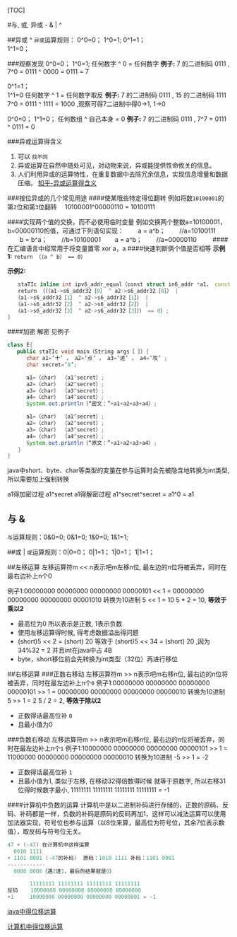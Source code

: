 [TOC]

#与, 或, 异或 - & | ^

##异或  ^
`异或`运算规则：
0^0=0；
1^0=1;
0^1=1；     
1^1=0；

###观察发现
0^0=0；
1^0=1;
任何数字 ^ 0 = 任何数字
**例子:** 7 的二进制码 0111 ,   7^0 = 0111 ^ 0000 = 0111 = 7

0^1=1；     
1^1=0
任何数字 ^ 1 =  任何数字取反
**例子:** 7 的二进制码 0111 , 15 的二进制码 1111   7^0 = 0111 ^ 1111 = 1000 ,观察可得7二进制中得0->1, 1->0

0^0=0；
1^1=0；
任何数组 ^ 自己本身 = 0
**例子:** 7 的二进制码 0111 ,   7^7 = 0111 ^ 0111 = 0

###异或运算得含义
1. 可以 `找不同`
2. 异或运算在自然中随处可见，对动物来说，异或能提供性命攸关的信息。
3. 人们利用异或的运算特性，在重复数据中去除冗余信息，实现信息增量和数据压缩。
[知乎-异或运算得含义](https://www.zhihu.com/question/31116687)

###按位异或的几个常见用途
####使某哦些特定得位翻转
例如将数`10100001`的第`2`位和第`3`位翻转
　10100001^00000110 = 10100111

####实现两个值的交换，而不必使用临时变量
例如交换两个整数a=10100001，b=00000110的值，可通过下列语句实现：
　　a = a^b； 　　//a=10100111
　　b = b^a； 　　//b=10100001
　　a = a^b； 　　//a=00000110
　　
####在汇编语言中经常用于将变量置零
xor a，a
####快速判断俩个值是否相等
**示例1:**
`return （（a ^ b） == 0）`

**示例2:**
```C++
　　staTIc inline int ipv6_addr_equal（const struct in6_addr *a1， const struct in6_addr *a2）{
　　return （（（a1->s6_addr32［0］ ^ a2->s6_addr32［0］） |
　　（a1->s6_addr32［1］ ^ a2->s6_addr32［1］） |
　　（a1->s6_addr32［2］ ^ a2->s6_addr32［2］） |
　　（a1->s6_addr32［3］ ^ a2->s6_addr32［3］）） == 0）;
}
```
####加密 解密
见例子
```java
class E{
   public staTIc void main（String args［ ］）{
      char a1=‘十’ ， a2=‘点’ ， a3=‘进’ ， a4=‘攻’ ;
      char secret=‘8’;

      a1=（char） （a1^secret）;
      a2=（char） （a2^secret）;
      a3=（char） （a3^secret）;
      a4=（char） （a4^secret）;
      System.out.println（“密文：”+a1+a2+a3+a4）;

      a1=（char） （a1^secret）;
      a2=（char） （a2^secret）;
      a3=（char） （a3^secret）;
      a4=（char） （a4^secret）;
      System.out.println（“原文：”+a1+a2+a3+a4）;
　　}
}
```
java中short、byte、char等类型的变量在参与运算时会先被隐含地转换为int类型, 所以需要加上强制转换

a1得加密过程 a1^secret
a1得解密过程 a1^secret^secret = a1^0 = a1


## 与 &

`与`运算规则：0&0=0;   0&1=0;    1&0=0;     1&1=1;

##或 |
`或`运算规则：0|0=0；   0|1=1；   1|0=1；    1|1=1；

##左移运算
左移运算符m << n表示吧m左移n位, 最左边的n位将被丢弃，同时在最右边补上n个0

例子1:00000000 00000000  00000000 00000101 << 1 = 00000000 00000000 00000000 00001010
转换为10进制 5 << 1 = 10 
5 * 2 = 10, **等效于乘以2**

*  最高位为0 所以表示是正数, 1表示负数
*  使用左移运算得时候, 得考虑数据溢出得问题
*  (short)5 << 2 = (short) 20  等效于 (short)5 << 34 = (short) 20 ,因为34%32 =  2 并且int在java中占 4B
*  byte，short移位前会先转换为int类型（32位）再进行移位

##右移运算
###正数右移动
左移运算符m >> n表示吧m右移n位, 最右边的n位将被丢弃，同时在最左边补上n个`0`
例子1:00000000 00000000  00000000 00000101 >> 1 = 00000000 00000000 00000000 00000010 
转换为10进制 5 >> 1 = 2
5 / 2 = 2, **等效于除以2**

* 正数得话最高位补 `0`
* 且最小值为0

###负数右移动
左移运算符m >> n表示吧m右移n位, 最右边的n位将被丢弃，同时在最左边补上n个`1`
例子1:10000000 00000000  00000000 00000101 >> 1 = 11000000 00000000 00000000 00000010 
转换为10进制 -5 >> 1 = -2

* 正数得话最高位补 `1`
* 且最小值为1, 类似于左移, 在移动32得倍数得时候 就等于原数字, 所以右移31位得时候数字最小, 
11111111 11111111 11111111 11111111 = -1

####计算机中负数的运算
计算机中是以二进制补码进行存储的，正数的原码、反码、补码都是一样，负数的补码是原码的反码再加1，这样可以减法运算可以使用加法器实现，符号位也参与运算（以8位来算，最高位为符号位，其余7位表示数值），取反码与符号位无关。

```C
47 + (-47) 在计算机中这样运算
  0010 1111
+ 1101 0001 (-47的补码)  原码：1010 1111 补码：1101 0001
------------
  0000 0000（遇2进1，最后的结果就是0）
```

```C
       11111111 11111111 11111111 11111111 
反码    10000000 00000000 00000000 00000000
+1     10000000 00000000 00000000 00000001 = -1
```

[java中得位移运算](https://zhuanlan.zhihu.com/p/30108890)

[计算机中得位移运算](https://zhuanlan.zhihu.com/p/57968806)